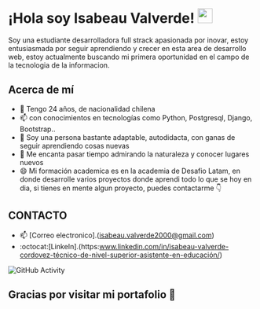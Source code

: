 # ¡Hola soy Isabeau Valverde! <img src="https://raw.githubusercontent.com/iampavangandhi/iampavangandhi/master/gifs/Hi.gif" width="30px">
<p>Soy una estudiante desarrolladora full strack apasionada por inovar, estoy entusiasmada por seguir aprendiendo y crecer en esta area de desarrollo web, estoy actualmente buscando mi primera oportunidad en el campo de la tecnologia de la informacion.</p>
<h2>Acerca de mí</h2>

- 👀 Tengo 24 años, de nacionalidad chilena
- 📫 con conocimientos en tecnologías como Python, Postgresql, Django, Bootstrap..
- 💞️ Soy una persona bastante adaptable, autodidacta, con ganas de seguir aprendiendo cosas nuevas
- 🌱 Me encanta pasar tiempo admirando la naturaleza y conocer lugares nuevos 
- 😄 Mi formación academica es en la academia de Desafio Latam, en donde desarrolle varios proyectos donde aprendi todo lo que se hoy en dia, si tienes en mente algun proyecto, puedes contactarme 👇


## CONTACTO
- 📫 [Correo electronico].(isabeau.valverde2000@gmail.com)
- :octocat:[LinkeIn].(https:www.linkedin.com/in/isabeau-valverde-cordovez-técnico-de-nivel-superior-asistente-en-educación/)


![GitHub Activity](https://github-readme-stats.vercel.app/api?username=Xisap1&show_icons=true)

## Gracias por visitar mi portafolio 👻
